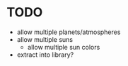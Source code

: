 # TODO

- allow multiple planets/atmospheres
- allow multiple suns
  - allow multiple sun colors
- extract into library?
